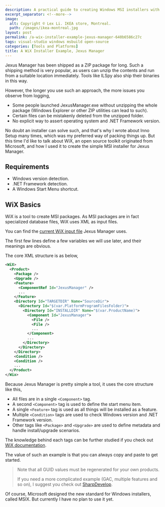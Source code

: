 ```yaml
---
description: A practical guide to creating Windows MSI installers with WiX Toolset, using Jexus Manager as a real-world example with version detection and shortcuts.
excerpt_separator: <!--more-->
image:
  alt: Copyright © Lex Li. IKEA store, Montreal.
  path: /images/ikea-montreal.jpg
layout: post
permalink: /a-wix-installer-example-jexus-manager-640b6586c27c
tags: visual-studio windows msbuild open-source
categories: [Tools and Platforms]
title: A WiX Installer Example, Jexus Manager
---
```

Jexus Manager has been shipped as a ZIP package for long. Such a shipping method is very popular, as users can unzip the contents and run from a suitable location immediately. Tools like ILSpy also ship their binaries in this way.

However, the longer you use such an approach, the more issues you observe from logging,

* Some people launched JexusManager.exe without unzipping the whole package (Windows Explorer or other ZIP utilities can lead to such).
* Certain files can be mistakenly deleted from the unzipped folder.
* No explicit way to assert operating system and .NET Framework version.

No doubt an installer can solve such, and that's why I wrote about Inno Setup many times, which was my preferred way of packing things up. But this time I'd like to talk about WiX, an open source toolkit originated from Microsoft, and how I used it to create the simple MSI installer for Jexus Manager.
<!--more-->

## Requirements

* Windows version detection.
* .NET Framework detection.
* A Windows Start Menu shortcut.

## WiX Basics

WiX is a tool to create MSI packages. As MSI packages are in fact specialized database files, WiX uses XML as input files.

You can find the [current WiX input file](https://github.com/jexuswebserver/JexusManager/blob/master/Setup/Product.wxs) Jexus Manager uses.

The first few lines define a few variables we will use later, and their meanings are obvious.

The core XML structure is as below,

``` xml
<WiX>
  <Product>
    <Package />
    <Upgrade />
    <Feature>
      <ComponentRef Id="JexusManager" />
      ...
    </Feature>
    <Directory Id="TARGETDIR" Name="SourceDir">
      <Directory Id="$(var.PlatformProgramFilesFolder)">
        <Directory Id="INSTALLDIR" Name="$(var.ProductName)">
          <Component Id="JexusManager">
            <File />
            <File />
            ...
          </Component>
          ...
        </Directory>
      </Directory>
    </Directory>
    <Condition />
    <Condition />
    ...
  </Product>
</Wix>
```

Because Jexus Manager is pretty simple a tool, it uses the core structure like this,

* All files are in a single `<Component>` tag.
* A second `<Component>` tag is used to define the start menu item.
* A single `<Feature>` tag is used as all things will be installed as a feature.
* Multiple `<Condition>` tags are used to check Windows version and .NET Framework version.
* Other tags like `<Package>` and `<Upgrade>` are used to define metadata and handle install/upgrade scenarios.

The knowledge behind each tags can be further studied if you check out [WiX documentation](https://wixtoolset.org/docs/intro/).

The value of such an example is that you can always copy and paste to get started.

> Note that all GUID values must be regenerated for your own products.
>
> If you need a more complicated example (GAC, multiple features and so on), I suggest you check out [SharpDevelop](https://github.com/icsharpcode/SharpDevelop/tree/master/src/Setup).

Of course, Microsoft designed the new standard for Windows installers, called MSIX. But currently I have no plan to use it yet.
